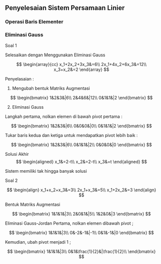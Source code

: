 ## Penyelesaian Sistem Persamaan Linier
### Operasi Baris Elementer 

### Eliminasi Gauss

Soal 1

Selesaikan dengan Menggunakan Eliminasi Gauss

$$
\begin{array}{cc}
x_1+2x_2+3x_3&=6\\
2x_1+4x_2+6x_3&=12\\
x_3+x_2&=2
\end{array}
$$

Penyelasaian :

1. Mengubah bentuk Matriks Augmentasi

$$
\begin{bmatrix}
1&2&3&|6\\
2&4&6&|12\\
0&1&1&|2
\end{bmatrix}
$$

2. Eliminasi Gauss

Langkah pertama, nolkan elemen di bawah pivot pertama : 

$$
\begin{bmatrix}
1&2&3&|6\\
0&0&0&|0\\
0&1&1&|2
\end{bmatrix}
$$

Tukar baris kedua dan ketiga untuk mendapatkan pivot lebih baik : 

$$
\begin{bmatrix}
1&2&3&|6\\
0&1&1&|2\\
0&0&0&|0
\end{bmatrix}
$$
 
 Solusi Akhir
$$
\begin{aligned}
x_1&=2-t\\
x_2&=2-t\\
x_3&=t
\end{aligned}
$$

Sistem memiliki tak hingga banyak solusi


Soal 2

$$
\begin{align}
x_1+x_2+x_3&=3\\
2x_1+x_3&=5\\
x_1+2x_2&=3
\end{align}
$$

Bentuk Matriks Augmentasi

$$
\begin{bmatrix}
1&1&1&|3\\
2&0&1&|5\\
1&2&0&|3
\end{bmatrix}
$$

Eliminasi Gauss-Jordan
Pertama, nolkan elemen dibawah pivot ;

$$
\begin{bmatrix}
1&1&1&|3\\
0&-2&-1&|-1\\
0&1&-1&|0
\end{bmatrix}
$$

Kemudian, ubah pivot menjadi 1 ;

$$
\begin{bmatrix}
1&1&1&|3\\
0&1&\frac{1}{2}&|\frac{1}{2}\\
\end{bmatrix}
$$




